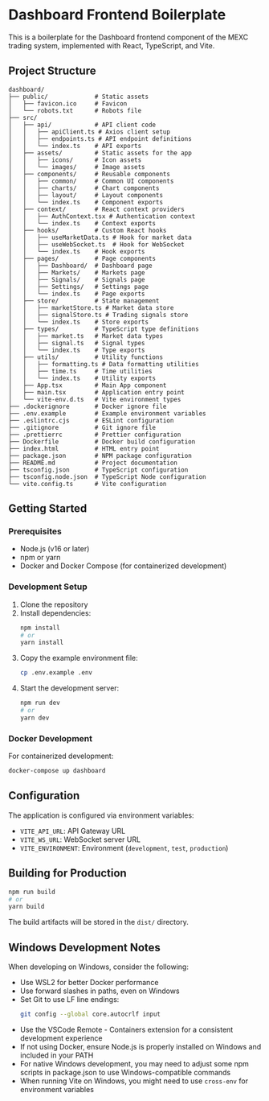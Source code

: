 # Dashboard Frontend Boilerplate

This is a boilerplate for the Dashboard frontend component of the MEXC trading system, implemented with React, TypeScript, and Vite.

## Project Structure

```
dashboard/
├── public/             # Static assets
│   ├── favicon.ico     # Favicon
│   └── robots.txt      # Robots file
├── src/
│   ├── api/            # API client code
│   │   ├── apiClient.ts # Axios client setup
│   │   ├── endpoints.ts # API endpoint definitions
│   │   └── index.ts    # API exports
│   ├── assets/         # Static assets for the app
│   │   ├── icons/      # Icon assets
│   │   └── images/     # Image assets
│   ├── components/     # Reusable components
│   │   ├── common/     # Common UI components
│   │   ├── charts/     # Chart components
│   │   ├── layout/     # Layout components
│   │   └── index.ts    # Component exports
│   ├── context/        # React context providers
│   │   ├── AuthContext.tsx # Authentication context
│   │   └── index.ts    # Context exports
│   ├── hooks/          # Custom React hooks
│   │   ├── useMarketData.ts # Hook for market data
│   │   ├── useWebSocket.ts  # Hook for WebSocket
│   │   └── index.ts    # Hook exports
│   ├── pages/          # Page components
│   │   ├── Dashboard/  # Dashboard page
│   │   ├── Markets/    # Markets page
│   │   ├── Signals/    # Signals page
│   │   ├── Settings/   # Settings page
│   │   └── index.ts    # Page exports
│   ├── store/          # State management
│   │   ├── marketStore.ts # Market data store
│   │   ├── signalStore.ts # Trading signals store
│   │   └── index.ts    # Store exports
│   ├── types/          # TypeScript type definitions
│   │   ├── market.ts   # Market data types
│   │   ├── signal.ts   # Signal types
│   │   └── index.ts    # Type exports
│   ├── utils/          # Utility functions
│   │   ├── formatting.ts # Data formatting utilities
│   │   ├── time.ts     # Time utilities
│   │   └── index.ts    # Utility exports
│   ├── App.tsx         # Main App component
│   ├── main.tsx        # Application entry point
│   └── vite-env.d.ts   # Vite environment types
├── .dockerignore       # Docker ignore file
├── .env.example        # Example environment variables
├── .eslintrc.cjs       # ESLint configuration
├── .gitignore          # Git ignore file
├── .prettierrc         # Prettier configuration
├── Dockerfile          # Docker build configuration
├── index.html          # HTML entry point
├── package.json        # NPM package configuration
├── README.md           # Project documentation
├── tsconfig.json       # TypeScript configuration
├── tsconfig.node.json  # TypeScript Node configuration
└── vite.config.ts      # Vite configuration
```

## Getting Started

### Prerequisites

- Node.js (v16 or later)
- npm or yarn
- Docker and Docker Compose (for containerized development)

### Development Setup

1. Clone the repository
2. Install dependencies:
   ```bash
   npm install
   # or
   yarn install
   ```
3. Copy the example environment file:
   ```bash
   cp .env.example .env
   ```
4. Start the development server:
   ```bash
   npm run dev
   # or
   yarn dev
   ```

### Docker Development

For containerized development:

```bash
docker-compose up dashboard
```

## Configuration

The application is configured via environment variables:

- `VITE_API_URL`: API Gateway URL
- `VITE_WS_URL`: WebSocket server URL
- `VITE_ENVIRONMENT`: Environment (`development`, `test`, `production`)

## Building for Production

```bash
npm run build
# or
yarn build
```

The build artifacts will be stored in the `dist/` directory.

## Windows Development Notes

When developing on Windows, consider the following:

- Use WSL2 for better Docker performance
- Use forward slashes in paths, even on Windows
- Set Git to use LF line endings:
  ```bash
  git config --global core.autocrlf input
  ```
- Use the VSCode Remote - Containers extension for a consistent development experience
- If not using Docker, ensure Node.js is properly installed on Windows and included in your PATH
- For native Windows development, you may need to adjust some npm scripts in package.json to use Windows-compatible commands
- When running Vite on Windows, you might need to use `cross-env` for environment variables
